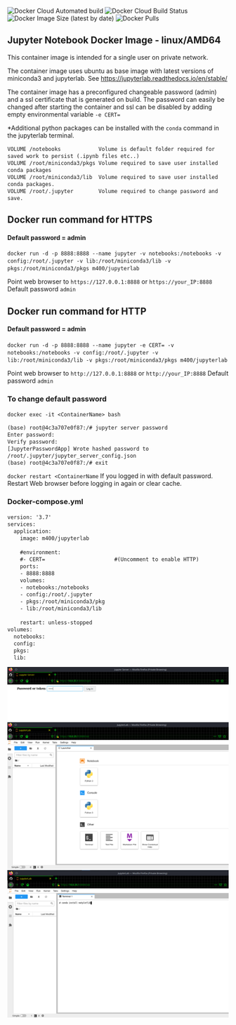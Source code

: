 ![Docker Cloud Automated build](https://img.shields.io/docker/cloud/automated/m400/jupyterlab?logo=docker&style=plastic)  ![Docker Cloud Build Status](https://img.shields.io/docker/cloud/build/m400/jupyterlab?logo=docker&style=plastic)  ![Docker Image Size (latest by date)](https://img.shields.io/docker/image-size/m400/jupyterlab?logo=docker&style=plastic)  ![Docker Pulls](https://img.shields.io/docker/pulls/m400/jupyterlab?logo=docker&style=plastic)  

## Jupyter Notebook Docker Image - linux/AMD64

This container image is intended for a single user on private network.  

The container image uses ubuntu as base image with latest versions of miniconda3 and jupyterlab.
See https://jupyterlab.readthedocs.io/en/stable/

The container image has a preconfigured changeable password (admin) and a ssl certificate that is generated on build. 
The password can easily be changed after starting the container and ssl can be disabled by adding empty environmental variable `-e CERT=`

*Additional python packages can be installed with the `conda` command in the jupyterlab terminal.

```
VOLUME /notebooks            Volume is default folder required for saved work to persist (.ipynb files etc..)
VOLUME /root/miniconda3/pkgs Volume required to save user installed conda packages
VOLUME /root/miniconda3/lib  Volume required to save user installed conda packages.
VOLUME /root/.jupyter        Volume required to change password and save.
```

## Docker run command for HTTPS
#### Default password = admin

`docker run -d -p 8888:8888 --name jupyter -v notebooks:/notebooks -v config:/root/.jupyter -v lib:/root/miniconda3/lib -v pkgs:/root/miniconda3/pkgs m400/jupyterlab`

Point web browser to `https://127.0.0.1:8888`  or `https://your_IP:8888`   Default password `admin`

## Docker run command for HTTP 
#### Default password = admin

`docker run -d -p 8888:8888 --name jupyter -e CERT= -v notebooks:/notebooks -v config:/root/.jupyter -v lib:/root/miniconda3/lib -v pkgs:/root/miniconda3/pkgs m400/jupyterlab`

Point web browser to `http://127.0.0.1:8888`  or `http://your_IP:8888`   Default password `admin`

### To change default password

`docker exec -it <ContainerName> bash`  

```
(base) root@4c3a707e0f87:/# jupyter server password
Enter password: 
Verify password: 
[JupyterPasswordApp] Wrote hashed password to /root/.jupyter/jupyter_server_config.json
(base) root@4c3a707e0f87:/# exit
``` 

`docker restart <ContainerName`
If you logged in with default password. Restart Web browser before logging in again or clear cache.

### Docker-compose.yml 
```
version: '3.7'
services:
  application:
    image: m400/jupyterlab
    
    #environment:                  
    #- CERT=                      #(Uncomment to enable HTTP)
    ports:
    - 8888:8888
    volumes:
    - notebooks:/notebooks
    - config:/root/.jupyter
    - pkgs:/root/miniconda3/pkg
    - lib:/root/miniconda3/lib

    restart: unless-stopped
volumes:
  notebooks:
  config:
  pkgs:
  lib:
```

![screenshot](https://raw.githubusercontent.com/hm400/assets/main/ksnip_20210105-182901.png)
![screenshot](https://raw.githubusercontent.com/hm400/assets/main/ksnip_20210105-183002.png)
![screenshot](https://raw.githubusercontent.com/hm400/assets/main/ksnip_20210105-183821.png)
